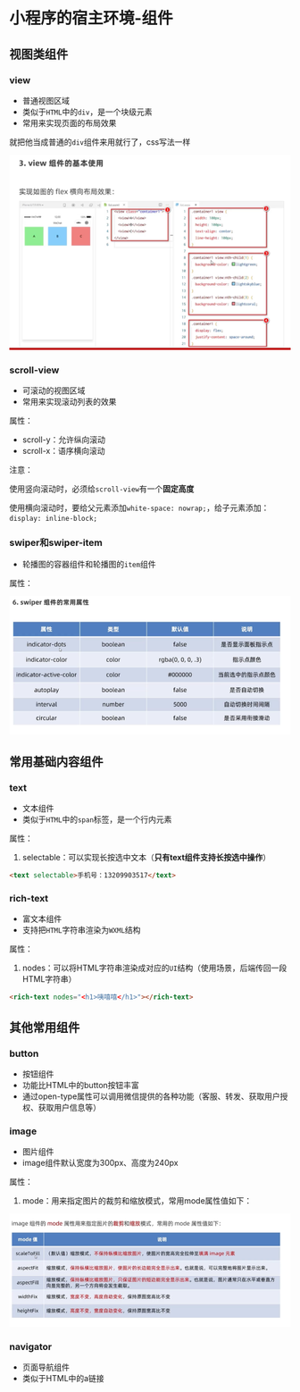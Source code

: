 # 小程序的宿主环境-组件



## 视图类组件

### view

* 普通视图区域
* 类似于`HTML`中的`div`，是一个块级元素
* 常用来实现页面的布局效果

就把他当成普通的`div`组件来用就行了，css写法一样

![08-view标签](../../前端图片/微信小程序/08-view标签.PNG)

### scroll-view

* 可滚动的视图区域
* 常用来实现滚动列表的效果

属性：

* scroll-y：允许纵向滚动
* scroll-x：语序横向滚动

注意：

使用竖向滚动时，必须给`scroll-view`有一个**固定高度**

使用横向滚动时，要给父元素添加`white-space: nowrap;`，给子元素添加：`display: inline-block;`

### swiper和swiper-item

* 轮播图的容器组件和轮播图的`item`组件



属性：

![09-swiper标签属性](../../前端图片/微信小程序/09-swiper标签属性.PNG)



## 常用基础内容组件

### text

* 文本组件
* 类似于`HTML`中的`span`标签，是一个行内元素



属性：

1. selectable：可以实现长按选中文本（**只有text组件支持长按选中操作**）

```html
<text selectable>手机号：13209903517</text>
```





### rich-text

* 富文本组件
* 支持把`HTML`字符串渲染为`WXML`结构



属性：

1. nodes：可以将HTML字符串渲染成对应的`UI`结构（使用场景，后端传回一段HTML字符串）

```html
<rich-text nodes="<h1>咦嘻嘻</h1>"></rich-text>
```





## 其他常用组件

### button

* 按钮组件
* 功能比HTML中的button按钮丰富
* 通过open-type属性可以调用微信提供的各种功能（客服、转发、获取用户授权、获取用户信息等）



### image

* 图片组件
* image组件默认宽度为300px、高度为240px

属性：

1. mode：用来指定图片的裁剪和缩放模式，常用mode属性值如下：

![10-image标签-mode属性](../../前端图片/微信小程序/10-image标签-mode属性.PNG)



### navigator

* 页面导航组件
* 类似于HTML中的a链接